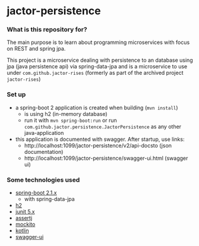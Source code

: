 # jactor-persistence #

### What is this repository for? ###

The main purpose is to learn about programming microservices with focus on REST and spring jpa.

This project is a microservice dealing with persistence to an database using
jpa (java persistence api) via spring-data-jpa and is a microservice to use under
`com.github.jactor-rises` (formerly as part of the archived project `jactor-rises`)

### Set up ###

* a spring-boot 2 application is created when building (`mvn install`)
    * is using h2 (in-memory database)
    * run it with `mvn spring-boot:run` or run
     `com.github.jactor.persistence.JactorPersistence` as any other java-application
* this application is documented with swagger. After startup, use links:
    * http://localhost:1099/jactor-persistence/v2/api-docsto (json documentation)
    * http://localhost:1099/jactor-persistence/swagger-ui.html (swagger ui)

### Some technologies used ###

* [spring-boot 2.1.x](https://spring.io/projects/spring-boot)
    * with spring-data-jpa
* [h2](http://h2database.com)
* [junit 5.x](https://junit.org/junit5/)
* [assertj](https://joel-costigliola.github.io/assertj/)
* [mockito](http://site.mockito.org)
* [kotlin](https://kotlinlang.org)
* [swagger-ui](https://swagger.io/tools/swagger-ui/)
